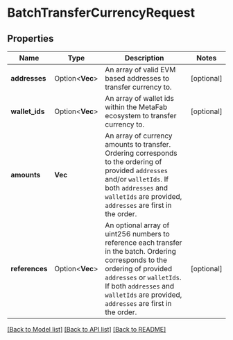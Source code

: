 # BatchTransferCurrencyRequest

## Properties

Name | Type | Description | Notes
------------ | ------------- | ------------- | -------------
**addresses** | Option<**Vec<String>**> | An array of valid EVM based addresses to transfer currency to. | [optional]
**wallet_ids** | Option<**Vec<String>**> | An array of wallet ids within the MetaFab ecosystem to transfer currency to. | [optional]
**amounts** | **Vec<f32>** | An array of currency amounts to transfer. Ordering corresponds to the ordering of provided `addresses` and/or `walletIds`. If both `addresses` and `walletIds` are provided, `addresses` are first in the order. | 
**references** | Option<**Vec<f32>**> | An optional array of uint256 numbers to reference each transfer in the batch. Ordering corresponds to the ordering of provided `addresses` or `walletIds`. If both `addresses` and `walletIds` are provided, `addresses` are first in the order. | [optional]

[[Back to Model list]](../README.md#documentation-for-models) [[Back to API list]](../README.md#documentation-for-api-endpoints) [[Back to README]](../README.md)


